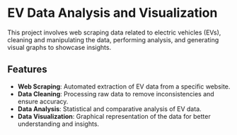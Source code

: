 # EV Data Analysis and Visualization

This project involves web scraping data related to electric vehicles (EVs), cleaning and manipulating the data, performing analysis, and generating visual graphs to showcase insights.

## Features

- **Web Scraping**: Automated extraction of EV data from a specific website.
- **Data Cleaning**: Processing raw data to remove inconsistencies and ensure accuracy.
- **Data Analysis**: Statistical and comparative analysis of EV data.
- **Data Visualization**: Graphical representation of the data for better understanding and insights.
